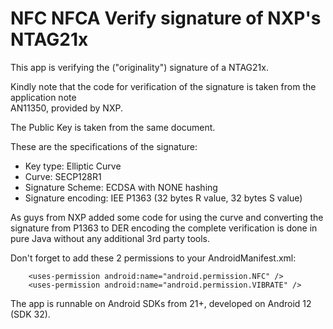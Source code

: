 # NFC NFCA Verify signature of NXP's NTAG21x

This app is verifying the ("originality") signature of a NTAG21x. 

Kindly note that the code for verification of the signature is taken from the application note  
AN11350, provided by NXP.

The Public Key is taken from the same document.

These are the specifications of the signature:
- Key type: Elliptic Curve
- Curve: SECP128R1
- Signature Scheme: ECDSA with NONE hashing
- Signature encoding: IEE P1363 (32 bytes R value, 32 bytes S value)

As guys from NXP added some code for using the curve and converting the signature from P1363 to 
DER encoding the complete verification is done in pure Java without any additional 3rd party 
tools.

Don't forget to add these 2 permissions to your AndroidManifest.xml:
```plaintext
    <uses-permission android:name="android.permission.NFC" />
    <uses-permission android:name="android.permission.VIBRATE" />
```

The app is runnable on Android SDKs from 21+, developed on Android 12 (SDK 32).   
